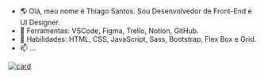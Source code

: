 - 🌎 Olá, meu nome é Thiago Santos. Sou Desenvolvedor de Front-End e UI Designer.
- 💼 Ferramentas: VSCode, Figma, Trello, Notion, GitHub.
- 🦄 Habilidades: HTML, CSS, JavaScript, Sass, Bootstrap, Flex Box e Grid.
- 📫  ...

[![card](https://github-readme-stats.vercel.app/api?username=othiago7&theme=tokyonight)](https://github.com/othiago7/)


<!---
othiago7/othiago7 is a ✨ special ✨ repository because its `README.md` (this file) appears on your GitHub profile.
You can click the Preview link to take a look at your changes.
--->
